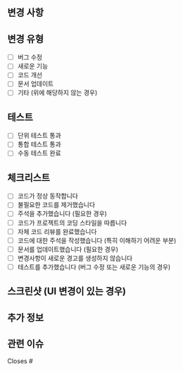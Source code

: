 ## 변경 사항
<!-- 이번에 변경한 내용을 간단히 설명해주세요. -->

## 변경 유형
<!-- 해당하는 항목에 x를 표시해주세요. -->

- [ ] 버그 수정
- [ ] 새로운 기능
- [ ] 코드 개선
- [ ] 문서 업데이트
- [ ] 기타 (위에 해당하지 않는 경우)

## 테스트
<!-- 테스트한 내용을 간단히 작성해주세요. -->

- [ ] 단위 테스트 통과
- [ ] 통합 테스트 통과
- [ ] 수동 테스트 완료

## 체크리스트
<!-- PR을 제출하기 전에 다음 사항들을 확인해주세요. -->

- [ ] 코드가 정상 동작합니다
- [ ] 불필요한 코드를 제거했습니다
- [ ] 주석을 추가했습니다 (필요한 경우)
- [ ] 코드가 프로젝트의 코딩 스타일을 따릅니다
- [ ] 자체 코드 리뷰를 완료했습니다
- [ ] 코드에 대한 주석을 작성했습니다 (특히 이해하기 어려운 부분)
- [ ] 문서를 업데이트했습니다 (필요한 경우)
- [ ] 변경사항이 새로운 경고를 생성하지 않습니다
- [ ] 테스트를 추가했습니다 (버그 수정 또는 새로운 기능의 경우)

## 스크린샷 (UI 변경이 있는 경우)
<!-- UI 변경사항이 있다면 스크린샷을 추가해주세요. -->

## 추가 정보
<!-- 리뷰어가 알아야 할 추가 정보가 있다면 작성해주세요. -->

## 관련 이슈
<!-- 이 PR이 해결하는 이슈가 있다면 링크해주세요. -->
Closes # 
